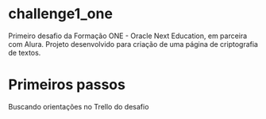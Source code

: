 # challenge1_one
Primeiro desafio da Formação ONE - Oracle Next Education, em parceira com Alura. Projeto desenvolvido para criação de uma página de criptografia de textos.

# Primeiros passos

Buscando orientações no Trello do desafio

